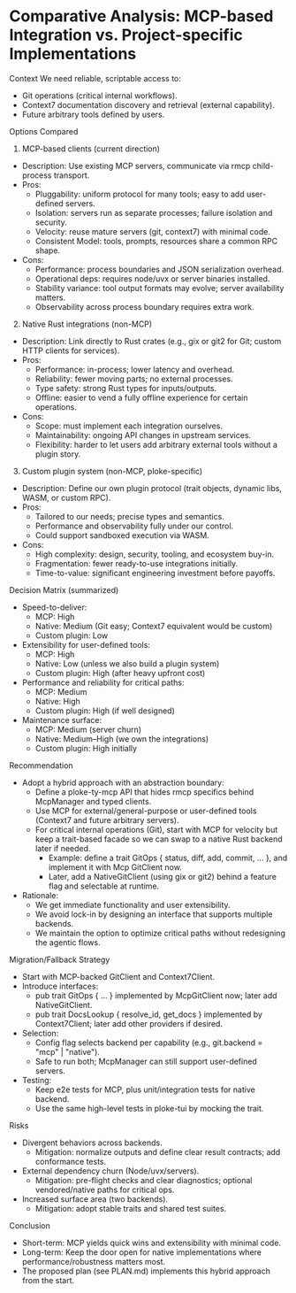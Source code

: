# Comparative Analysis: MCP-based Integration vs. Project-specific Implementations

Context
We need reliable, scriptable access to:
- Git operations (critical internal workflows).
- Context7 documentation discovery and retrieval (external capability).
- Future arbitrary tools defined by users.

Options Compared
1) MCP-based clients (current direction)
- Description: Use existing MCP servers, communicate via rmcp child-process transport.
- Pros:
  - Pluggability: uniform protocol for many tools; easy to add user-defined servers.
  - Isolation: servers run as separate processes; failure isolation and security.
  - Velocity: reuse mature servers (git, context7) with minimal code.
  - Consistent Model: tools, prompts, resources share a common RPC shape.
- Cons:
  - Performance: process boundaries and JSON serialization overhead.
  - Operational deps: requires node/uvx or server binaries installed.
  - Stability variance: tool output formats may evolve; server availability matters.
  - Observability across process boundary requires extra work.

2) Native Rust integrations (non-MCP)
- Description: Link directly to Rust crates (e.g., gix or git2 for Git; custom HTTP clients for services).
- Pros:
  - Performance: in-process; lower latency and overhead.
  - Reliability: fewer moving parts; no external processes.
  - Type safety: strong Rust types for inputs/outputs.
  - Offline: easier to vend a fully offline experience for certain operations.
- Cons:
  - Scope: must implement each integration ourselves.
  - Maintainability: ongoing API changes in upstream services.
  - Flexibility: harder to let users add arbitrary external tools without a plugin story.

3) Custom plugin system (non-MCP, ploke-specific)
- Description: Define our own plugin protocol (trait objects, dynamic libs, WASM, or custom RPC).
- Pros:
  - Tailored to our needs; precise types and semantics.
  - Performance and observability fully under our control.
  - Could support sandboxed execution via WASM.
- Cons:
  - High complexity: design, security, tooling, and ecosystem buy-in.
  - Fragmentation: fewer ready-to-use integrations initially.
  - Time-to-value: significant engineering investment before payoffs.

Decision Matrix (summarized)
- Speed-to-deliver:
  - MCP: High
  - Native: Medium (Git easy; Context7 equivalent would be custom)
  - Custom plugin: Low
- Extensibility for user-defined tools:
  - MCP: High
  - Native: Low (unless we also build a plugin system)
  - Custom plugin: High (after heavy upfront cost)
- Performance and reliability for critical paths:
  - MCP: Medium
  - Native: High
  - Custom plugin: High (if well designed)
- Maintenance surface:
  - MCP: Medium (server churn)
  - Native: Medium–High (we own the integrations)
  - Custom plugin: High initially

Recommendation
- Adopt a hybrid approach with an abstraction boundary:
  - Define a ploke-ty-mcp API that hides rmcp specifics behind McpManager and typed clients.
  - Use MCP for external/general-purpose or user-defined tools (Context7 and future arbitrary servers).
  - For critical internal operations (Git), start with MCP for velocity but keep a trait-based facade so we can swap to a native Rust backend later if needed.
    - Example: define a trait GitOps { status, diff, add, commit, … }, and implement it with Mcp GitClient now.
    - Later, add a NativeGitClient (using gix or git2) behind a feature flag and selectable at runtime.
- Rationale:
  - We get immediate functionality and user extensibility.
  - We avoid lock-in by designing an interface that supports multiple backends.
  - We maintain the option to optimize critical paths without redesigning the agentic flows.

Migration/Fallback Strategy
- Start with MCP-backed GitClient and Context7Client.
- Introduce interfaces:
  - pub trait GitOps { … } implemented by McpGitClient now; later add NativeGitClient.
  - pub trait DocsLookup { resolve_id, get_docs } implemented by Context7Client; later add other providers if desired.
- Selection:
  - Config flag selects backend per capability (e.g., git.backend = "mcp" | "native").
  - Safe to run both; McpManager can still support user-defined servers.
- Testing:
  - Keep e2e tests for MCP, plus unit/integration tests for native backend.
  - Use the same high-level tests in ploke-tui by mocking the trait.

Risks
- Divergent behaviors across backends.
  - Mitigation: normalize outputs and define clear result contracts; add conformance tests.
- External dependency churn (Node/uvx/servers).
  - Mitigation: pre-flight checks and clear diagnostics; optional vendored/native paths for critical ops.
- Increased surface area (two backends).
  - Mitigation: adopt stable traits and shared test suites.

Conclusion
- Short-term: MCP yields quick wins and extensibility with minimal code.
- Long-term: Keep the door open for native implementations where performance/robustness matters most.
- The proposed plan (see PLAN.md) implements this hybrid approach from the start.
